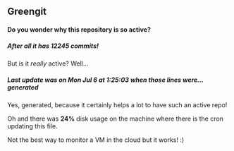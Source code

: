 ## Greengit

#### Do you wonder why this repository is so active?

##### After all it has 12245 commits!

But is it *really* active? Well...

##### Last update was on Mon Jul 6 at 1:25:03 when those lines were... generated

Yes, generated, because it certainly helps a lot to have such an active repo!

Oh and there was **24%** disk usage on the machine
where there is the cron updating this file.

Not the best way to monitor a VM in the cloud but it works! :)
